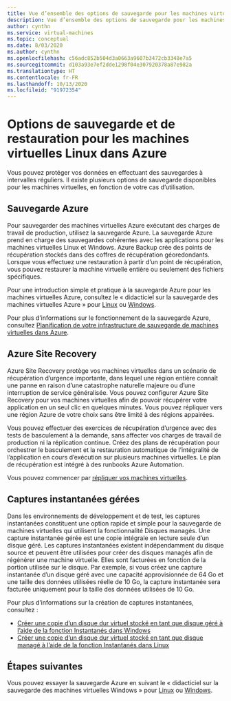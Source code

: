 ```yaml
---
title: Vue d’ensemble des options de sauvegarde pour les machines virtuelles Linux
description: Vue d’ensemble des options de sauvegarde pour les machines virtuelles Azure Linux.
author: cynthn
ms.service: virtual-machines
ms.topic: conceptual
ms.date: 8/03/2020
ms.author: cynthn
ms.openlocfilehash: c56adc852b504d3a0663a9607b3472cb3348e7a5
ms.sourcegitcommit: d103a93e7ef2dde1298f04e307920378a87e982a
ms.translationtype: HT
ms.contentlocale: fr-FR
ms.lasthandoff: 10/13/2020
ms.locfileid: "91972354"
---
```

# <a name="backup-and-restore-options-for-linux-virtual-machines-in-azure"></a>Options de sauvegarde et de restauration pour les machines virtuelles Linux dans Azure

Vous pouvez protéger vos données en effectuant des sauvegardes à intervalles réguliers. Il existe plusieurs options de sauvegarde disponibles pour les machines virtuelles, en fonction de votre cas d’utilisation.

## <a name="azure-backup"></a>Sauvegarde Azure

Pour sauvegarder des machines virtuelles Azure exécutant des charges de travail de production, utilisez la sauvegarde Azure. La sauvegarde Azure prend en charge des sauvegardes cohérentes avec les applications pour les machines virtuelles Linux et Windows. Azure Backup crée des points de récupération stockés dans des coffres de récupération géoredondants. Lorsque vous effectuez une restauration à partir d’un point de récupération, vous pouvez restaurer la machine virtuelle entière ou seulement des fichiers spécifiques. 

Pour une introduction simple et pratique à la sauvegarde Azure pour les machines virtuelles Azure, consultez le « didacticiel sur la sauvegarde des machines virtuelles Azure » pour [Linux](./linux/tutorial-backup-vms.md) ou [Windows](./windows/tutorial-backup-vms.md).

Pour plus d’informations sur le fonctionnement de la sauvegarde Azure, consultez [Planification de votre infrastructure de sauvegarde de machines virtuelles dans Azure](../backup/backup-azure-vms-introduction.md).


## <a name="azure-site-recovery"></a>Azure Site Recovery

Azure Site Recovery protège vos machines virtuelles dans un scénario de récupération d’urgence importante, dans lequel une région entière connaît une panne en raison d’une catastrophe naturelle majeure ou d’une interruption de service généralisée. Vous pouvez configurer Azure Site Recovery pour vos machines virtuelles afin de pouvoir récupérer votre application en un seul clic en quelques minutes. Vous pouvez répliquer vers une région Azure de votre choix sans être limité à des régions appairées. 

Vous pouvez effectuer des exercices de récupération d’urgence avec des tests de basculement à la demande, sans affecter vos charges de travail de production ni la réplication continue. Créez des plans de récupération pour orchestrer le basculement et la restauration automatique de l’intégralité de l’application en cours d’exécution sur plusieurs machines virtuelles. Le plan de récupération est intégré à des runbooks Azure Automation.

Vous pouvez commencer par [répliquer vos machines virtuelles](../site-recovery/azure-to-azure-quickstart.md). 

## <a name="managed-snapshots"></a>Captures instantanées gérées 

Dans les environnements de développement et de test, les captures instantanées constituent une option rapide et simple pour la sauvegarde de machines virtuelles qui utilisent la fonctionnalité Disques managés. Une capture instantanée gérée est une copie intégrale en lecture seule d’un disque géré. Les captures instantanées existent indépendamment du disque source et peuvent être utilisées pour créer des disques managés afin de régénérer une machine virtuelle. Elles sont facturées en fonction de la portion utilisée sur le disque. Par exemple, si vous créez une capture instantanée d’un disque géré avec une capacité approvisionnée de 64 Go et une taille des données utilisées réelle de 10 Go, la capture instantanée sera facturée uniquement pour la taille des données utilisées de 10 Go.  

Pour plus d’informations sur la création de captures instantanées, consultez :

* [Créer une copie d’un disque dur virtuel stocké en tant que disque géré à l’aide de la fonction Instantanés dans Windows](./windows/snapshot-copy-managed-disk.md)
* [Créer une copie d’un disque dur virtuel stocké en tant que disque managé à l’aide de la fonction Instantanés dans Linux](./linux/snapshot-copy-managed-disk.md)



## <a name="next-steps"></a>Étapes suivantes
Vous pouvez essayer la sauvegarde Azure en suivant le « didacticiel sur la sauvegarde des machines virtuelles Windows » pour [Linux](./linux/tutorial-backup-vms.md) ou [Windows](./windows/tutorial-backup-vms.md).